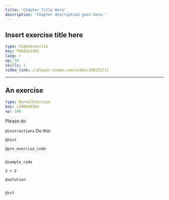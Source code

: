 ```yaml
---
title: 'Chapter Title Here'
description: 'Chapter description goes here.'
---
```


## Insert exercise title here

```yaml
type: VideoExercise
key: f0b83a3301
lang: r
xp: 50
skills: 1
video_link: //player.vimeo.com/video/298272711
```


---

## An exercise

```yaml
type: NormalExercise
key: c2966d938a
xp: 100
```

Please do

`@instructions`
Do this

`@hint`


`@pre_exercise_code`
```{r}

```

`@sample_code`
```{r}
2 + 2
```

`@solution`
```{r}

```

`@sct`
```{r}

```
